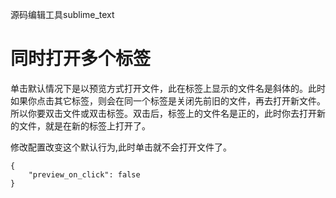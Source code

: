 源码编辑工具sublime_text

# 同时打开多个标签

单击默认情况下是以预览方式打开文件，此在标签上显示的文件名是斜体的。此时如果你点击其它标签，则会在同一个标签是关闭先前旧的文件，再去打开新文件。所以你要双击文件或双击标签。双击后，标签上的文件名是正的，此时你去打开新的文件，就是在新的标签上打开了。

修改配置改变这个默认行为,此时单击就不会打开文件了。

```
{
    "preview_on_click": false
}
```



